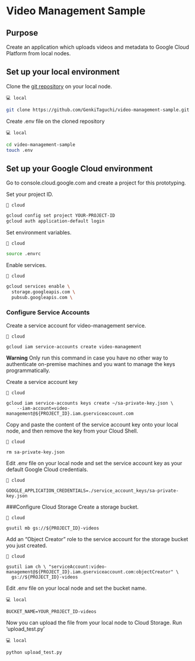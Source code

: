 # Video Management Sample

## Purpose
Create an application which uploads videos and metadata to Google Cloud Platform from local nodes.

## Set up your local environment

Clone the [git repository](https://github.com/GenkiTaguchi/video-management-sample) on your local node.

`💻 local`
```sh
git clone https://github.com/GenkiTaguchi/video-management-sample.git
```

Create .env file on the cloned repository

`💻 local`
```sh
cd video-management-sample
touch .env
```

## Set up your Google Cloud environment

Go to console.cloud.google.com and create a project for this prototyping.

Set your project ID.

`💭 cloud`
```sh
gcloud config set project YOUR-PROJECT-ID
gcloud auth application-default login
```

Set environment variables.

`💭 cloud`
```sh
source .envrc
```

Enable services.

`💭 cloud`
```sh
gcloud services enable \
  storage.googleapis.com \
  pubsub.googleapis.com \
```

### Configure Service Accounts
Create a service account for video-management service.

`💭 cloud`
```
gcloud iam service-accounts create video-management
```

**Warning**
Only run this command in case you have no other way to authenticate on-premise machines and you want to manage the keys programmatically.

Create a service account key

`💭 cloud`
```
gcloud iam service-accounts keys create ~/sa-private-key.json \
    --iam-account=video-management@${PROJECT_ID}.iam.gserviceaccount.com
```

Copy and paste the content of the service account key onto your local node, and then remove the key from your Cloud Shell.

`💭 cloud`
```
rm sa-private-key.json
```

Edit .env file on your local node and set the service account key as your default Google Cloud credentials.

`💭 cloud`
```
GOOGLE_APPLICATION_CREDENTIALS=./service_account_keys/sa-private-key.json
```

###Configure Cloud Storage
Create a storage bucket.

`💭 cloud`
```
gsutil mb gs://${PROJECT_ID}-videos
```

Add an “Object Creator” role to the service account for the storage bucket you just created.

`💭 cloud`
```
gsutil iam ch \ "serviceAccount:video-management@${PROJECT_ID}.iam.gserviceaccount.com:objectCreator" \
  gs://${PROJECT_ID}-videos
```

Edit .env file on your local node and set the bucket name.

`💻 local`
```
BUCKET_NAME=YOUR_PROJECT_ID-videos
```

Now you can upload the file from your local node to Cloud Storage.
Run ‘upload_test.py’

`💻 local`
```
python upload_test.py
```













